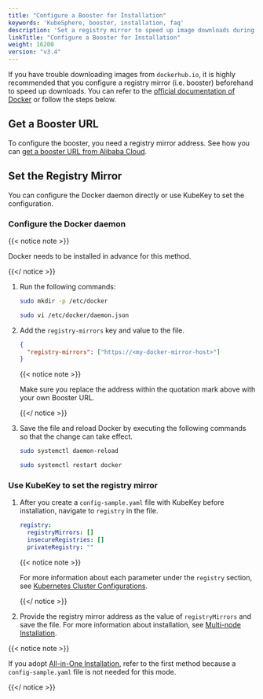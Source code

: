 ```yaml
---
title: "Configure a Booster for Installation"
keywords: 'KubeSphere, booster, installation, faq'
description: 'Set a registry mirror to speed up image downloads during installation.'
linkTitle: "Configure a Booster for Installation"
weight: 16200
version: "v3.4"
---
```


If you have trouble downloading images from `dockerhub.io`, it is highly recommended that you configure a registry mirror (i.e. booster) beforehand to speed up downloads. You can refer to the [official documentation of Docker](https://docs.docker.com/registry/recipes/mirror/#configure-the-docker-daemon) or follow the steps below.

## Get a Booster URL

To configure the booster, you need a registry mirror address. See how you can [get a booster URL from Alibaba Cloud](https://www.alibabacloud.com/help/doc-detail/60750.htm?spm=a2c63.p38356.b99.18.4f4133f0uTKb8S).

## Set the Registry Mirror

You can configure the Docker daemon directly or use KubeKey to set the configuration.

### Configure the Docker daemon

{{< notice note >}}

Docker needs to be installed in advance for this method.

{{</ notice >}} 

1. Run the following commands:

   ```bash
   sudo mkdir -p /etc/docker
   ```

   ```bash
   sudo vi /etc/docker/daemon.json
   ```

2. Add the `registry-mirrors` key and value to the file.

   ```json
   {
     "registry-mirrors": ["https://<my-docker-mirror-host>"]
   }
   ```

   {{< notice note >}} 

   Make sure you replace the address within the quotation mark above with your own Booster URL.

   {{</ notice >}}

3. Save the file and reload Docker by executing the following commands so that the change can take effect.

   ```bash
   sudo systemctl daemon-reload
   ```

   ```bash
   sudo systemctl restart docker
   ```

### Use KubeKey to set the registry mirror

1. After you create a `config-sample.yaml` file with KubeKey before installation, navigate to `registry` in the file.

   ```yaml
   registry:
     registryMirrors: []
     insecureRegistries: []
     privateRegistry: ""
   ```

   {{< notice note >}}

   For more information about each parameter under the `registry` section, see [Kubernetes Cluster Configurations](../../../installing-on-linux/introduction/vars/).

   {{</ notice >}} 

2. Provide the registry mirror address as the value of `registryMirrors` and save the file. For more information about installation, see [Multi-node Installation](../../../installing-on-linux/introduction/multioverview/). 

{{< notice note >}}

If you adopt [All-in-One Installation](../../../quick-start/all-in-one-on-linux/), refer to the first method because a `config-sample.yaml` file is not needed for this mode.

{{</ notice >}} 